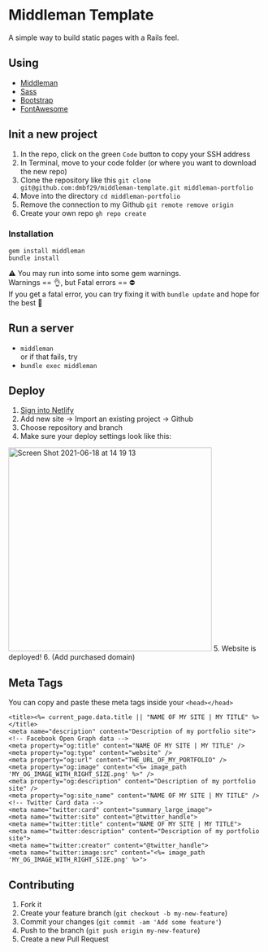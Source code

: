 # Middleman Template
A simple way to build static pages with a Rails feel.

## Using

- [Middleman](https://middlemanapp.com)
- [Sass](https://sass-lang.com)
- [Bootstrap](https://getbootstrap.com/docs/5.0/getting-started/introduction/)
- [FontAwesome](https://fontawesome.com/icons)

## Init a new project
1. In the repo, click on the green `Code` button to copy your SSH address
2. In Terminal, move to your code folder (or where you want to download the new repo)
3. Clone the repository like this
`git clone git@github.com:dmbf29/middleman-template.git middleman-portfolio`
4. Move into the directory `cd middleman-portfolio`
5. Remove the connection to my Github `git remote remove origin`
6. Create your own repo `gh repo create`

### Installation
```
gem install middleman
bundle install
```
⚠️ You may run into some into some gem warnings.<br>
Warnings == 👌, but Fatal errors == ⛔️<br>
If you get a fatal error, you can try fixing it with `bundle update` and hope for the best 🤞

## Run a server
- `middleman`<br>
or if that fails, try
- `bundle exec middleman`

## Deploy
1. [Sign into Netlify](https://www.netlify.com/)
2. Add new site -> Import an existing project -> Github
3. Choose repository and branch
4. Make sure your deploy settings look like this:
<img width="400" alt="Screen Shot 2021-06-18 at 14 19 13" src="https://user-images.githubusercontent.com/25542223/122510271-49d34900-d040-11eb-853f-5105b5d48fcd.png">
5. Website is deployed!
6. (Add purchased domain)

## Meta Tags
You can copy and paste these meta tags inside your `<head></head>`
```
<title><%= current_page.data.title || "NAME OF MY SITE | MY TITLE" %></title>
<meta name="description" content="Description of my portfolio site">
<!-- Facebook Open Graph data -->
<meta property="og:title" content="NAME OF MY SITE | MY TITLE" />
<meta property="og:type" content="website" />
<meta property="og:url" content="THE_URL_OF_MY_PORTFOLIO" />
<meta property="og:image" content="<%= image_path 'MY_OG_IMAGE_WITH_RIGHT_SIZE.png' %>" />
<meta property="og:description" content="Description of my portfolio site" />
<meta property="og:site_name" content="NAME OF MY SITE | MY TITLE" />
<!-- Twitter Card data -->
<meta name="twitter:card" content="summary_large_image">
<meta name="twitter:site" content="@twitter_handle">
<meta name="twitter:title" content="NAME OF MY SITE | MY TITLE">
<meta name="twitter:description" content="Description of my portfolio site">
<meta name="twitter:creator" content="@twitter_handle">
<meta name="twitter:image:src" content="<%= image_path 'MY_OG_IMAGE_WITH_RIGHT_SIZE.png' %>">
```

## Contributing

1. Fork it
2. Create your feature branch (`git checkout -b my-new-feature`)
3. Commit your changes (`git commit -am 'Add some feature'`)
4. Push to the branch (`git push origin my-new-feature`)
5. Create a new Pull Request
